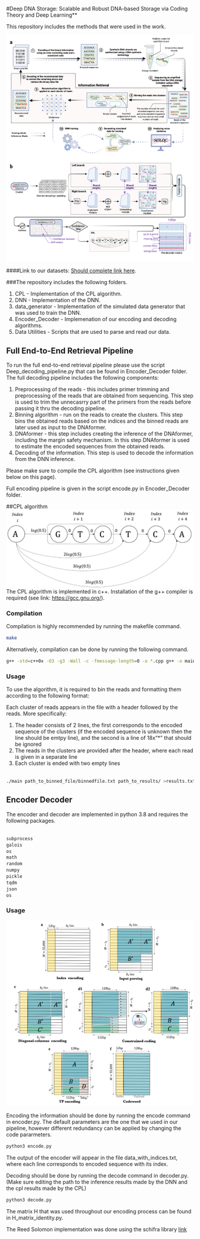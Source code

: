 #Deep DNA Storage: Scalable and Robust DNA-based Storage via Coding Theory and Deep Learning**


This repository includes the methods that were used in the work. 

![Example Image](pipeline_(fig1).png)


####Link to our datasets: [Should complete link here](google.com). 

###The repository includes the following folders. 

1. CPL - Implementation of the CPL algorithm.
2. DNN - Implementation of the DNN. 
3. data_generator - Implementation of the simulated data generator that was used to train the DNN. 
4. Encoder_Decoder - Implemenation of our encoding and decoding algorithms.  
5. Data Utilities - Scripts that are used to parse and read our data.  

## Full End-to-End Retrieval Pipeline

To run the full end-to-end retrieval pipeline please use the script 
Deep_decoding_pipeline.py that can be found in Encoder_Decoder folder. 
The full decoding pipeline includes the following components: 
1. Preprocessing of the reads - this includes primer trimming and preprocessing of the reads that are obtained from sequencing. 
This step is used to trim the unnecasrry part of the primers from the reads before passing it thru the decoding pipeline. 
2. Binning algorithm - run on the reads to create the clusters.
This step bins the obtained reads based on the indices and the binned reads are later used as input to the DNAformer. 
3. DNAformer - this step includes creating the inference of the DNAformer, including the margin safety mechanism. 
In this step DNAformer is used to estimate the encoded sequences from the obtained reads. 
4. Decoding of the information. 
This step is used to decode the information from the DNN inference. 

Please make sure to compile the CPL algorithm (see instructions given below on this page).

Full encoding pipeline is given in the script encode.py in Encoder_Decoder folder. 

##CPL algorithm
![cpl_pic](cpl.png)
The CPL algorithm is implemented in c++. 
Installation of the g++ compiler is required (see link: https://gcc.gnu.org/). 


### Compilation

Compilation is highly recommended by running the makefile command. 

```bash
make
```

Alternatively, compilation can be done by running the following command. 

```bash
g++ -std=c++0x -O3 -g3 -Wall -c -fmessage-length=0 -o *.cpp g++ -o main *.o
```


### Usage
To use the algorithm, it is required to bin the reads and formatting them according to the following format:

Each cluster of reads appears in the file with a header followed by the reads. More specifically:
1. The header consists of 2 lines, the first corresponds to the encoded sequence of the clusters (if the encoded sequence is unknown then the line should be emtpy line), and the second is a line of 18x“*” that should be ignored
2. The reads in the clusters are provided after the header, where each read is given in a separate line
3. Each cluster is ended with two empty lines


```bash

./main path_to_binned_file/binnedfile.txt path_to_results/ >results.txt

```

## Encoder Decoder 



The encoder and decoder are implemented in python 3.8 and requires the following packages. 
```bash

subprocess
galois
os
math
random
numpy
pickle
tqdm 
json
os

```

### Usage

![image](encoding.png)

Encoding the information should be done by running the encode command in encoder.py. 
The default parameters are the one that we used in our pipeline, however different redundancy can be applied by changing the code pararmeters. 
```bash
python3 encode.py
```
The output of the encoder will appear in the file data_with_indices.txt, where each line corresponds to encoded sequence with its index. 

Decoding should be done by running the decode command in decoder.py. 
(Make sure editing the path to the inference results made by the DNN and the cpl results made by the CPL)
```bash
python3 decode.py
```

The matrix H that was used throughout our encoding process can be found in H_matrix_identity.py.

The Reed Solomon implementation was done using the schifra library [link](https://www.schifra.com/)